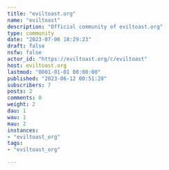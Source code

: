 ```yaml
---
title: "eviltoast.org" 
name: "eviltoast"
description: "Official community of eviltoast.org"
type: community
date: "2023-07-06 18:29:23"
draft: false
nsfw: false
actor_id: "https://eviltoast.org/c/eviltoast"
host: eviltoast.org
lastmod: "0001-01-01 00:00:00"
published: "2023-06-12 00:51:28"
subscribers: 7
posts: 2
comments: 0
weight: 2
dau: 1
wau: 1
mau: 2
instances:
- "eviltoast_org"
tags: 
- "eviltoast_org"

---
```

